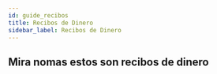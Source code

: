 ```yaml
---
id: guide_recibos
title: Recibos de Dinero
sidebar_label: Recibos de Dinero
---
```


## Mira nomas estos son recibos de dinero

